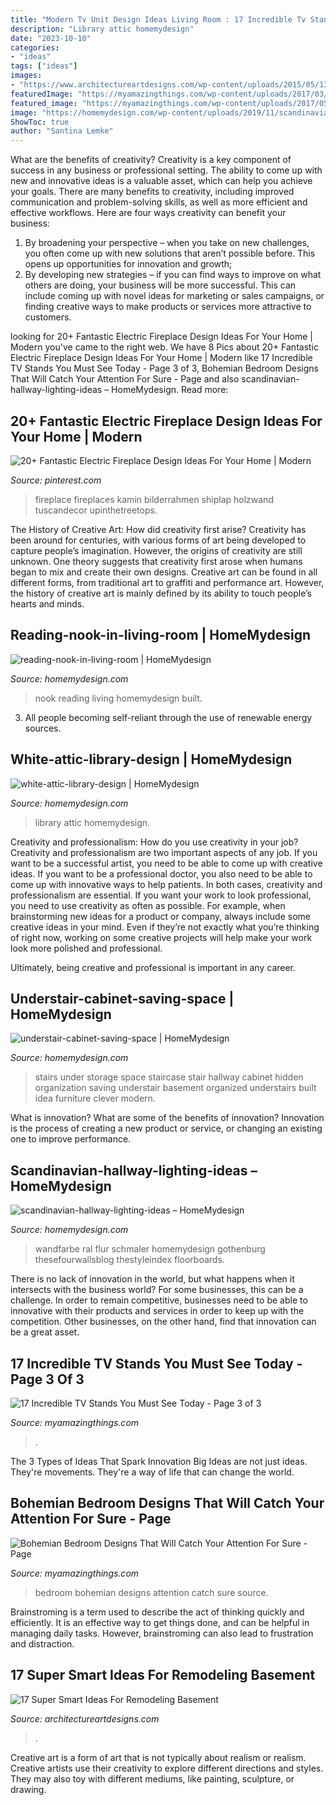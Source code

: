 ```yaml
---
title: "Modern Tv Unit Design Ideas Living Room : 17 Incredible Tv Stands You Must See Today"
description: "Library attic homemydesign"
date: "2023-10-10"
categories:
- "ideas"
tags: ["ideas"]
images:
- "https://www.architectureartdesigns.com/wp-content/uploads/2015/05/1349-1024x680.jpg"
featuredImage: "https://myamazingthings.com/wp-content/uploads/2017/03/wall-unit-living-room-furniture-5-simple-modern-tv-wall-unit-designs-736-x-600.jpg"
featured_image: "https://myamazingthings.com/wp-content/uploads/2017/05/bohemian-bedroom-12.jpg"
image: "https://homemydesign.com/wp-content/uploads/2019/11/scandinavian-hallway-lighting-ideas.jpg"
ShowToc: true
author: "Santina Lemke"
---
```



What are the benefits of creativity?
Creativity is a key component of success in any business or professional setting. The ability to come up with new and innovative ideas is a valuable asset, which can help you achieve your goals. There are many benefits to creativity, including improved communication and problem-solving skills, as well as more efficient and effective workflows. Here are four ways creativity can benefit your business: 
1) By broadening your perspective – when you take on new challenges, you often come up with new solutions that aren’t possible before. This opens up opportunities for innovation and growth; 
2) By developing new strategies – if you can find ways to improve on what others are doing, your business will be more successful. This can include coming up with novel ideas for marketing or sales campaigns, or finding creative ways to make products or services more attractive to customers.

	

		
looking for 20+ Fantastic Electric Fireplace Design Ideas For Your Home | Modern you've came to the right web. We have 8 Pics about 20+ Fantastic Electric Fireplace Design Ideas For Your Home | Modern like 17 Incredible TV Stands You Must See Today - Page 3 of 3, Bohemian Bedroom Designs That Will Catch Your Attention For Sure - Page and also scandinavian-hallway-lighting-ideas – HomeMydesign. Read more:
		
    
## 20+ Fantastic Electric Fireplace Design Ideas For Your Home | Modern

<img loading=lazy src="https://i.pinimg.com/736x/9d/82/be/9d82bec6d89acf095b9ed8046e9da61b.jpg" onerror="this.onerror=null;this.src='https://tse2.mm.bing.net/th?id=OIP.MN7oJlswCiF1HzQvDOsV_AHaJ4&amp;pid=15.1';" alt="20+ Fantastic Electric Fireplace Design Ideas For Your Home | Modern">

_Source: pinterest.com_

>fireplace fireplaces kamin bilderrahmen shiplap holzwand tuscandecor upinthetreetops. 

	

The History of Creative Art: How did creativity first arise?
Creativity has been around for centuries, with various forms of art being developed to capture people’s imagination. However, the origins of creativity are still unknown. One theory suggests that creativity first arose when humans began to mix and create their own designs. Creative art can be found in all different forms, from traditional art to graffiti and performance art. However, the history of creative art is mainly defined by its ability to touch people’s hearts and minds.

    
## Reading-nook-in-living-room | HomeMydesign

<img loading=lazy src="https://homemydesign.com/wp-content/uploads/2014/11/reading-nook-in-living-room.jpg" onerror="this.onerror=null;this.src='https://tse1.mm.bing.net/th?id=OIP.vh1v3yvrtDEhrrRQbi2QKwHaJ4&amp;pid=15.1';" alt="reading-nook-in-living-room | HomeMydesign">

_Source: homemydesign.com_

>nook reading living homemydesign built. 

	

3. All people becoming self-reliant through the use of renewable energy sources. 

    
## White-attic-library-design | HomeMydesign

<img loading=lazy src="https://homemydesign.com/wp-content/uploads/2015/02/white-attic-library-design.jpg" onerror="this.onerror=null;this.src='https://tse3.mm.bing.net/th?id=OIP.315m90Nbc9T7Hi-EoXtvkQHaLH&amp;pid=15.1';" alt="white-attic-library-design | HomeMydesign">

_Source: homemydesign.com_

>library attic homemydesign. 

	

Creativity and professionalism: How do you use creativity in your job?
Creativity and professionalism are two important aspects of any job. If you want to be a successful artist, you need to be able to come up with creative ideas. If you want to be a professional doctor, you also need to be able to come up with innovative ways to help patients. In both cases, creativity and professionalism are essential.
If you want your work to look professional, you need to use creativity as often as possible. For example, when brainstorming new ideas for a product or company, always include some creative ideas in your mind. Even if they’re not exactly what you’re thinking of right now, working on some creative projects will help make your work look more polished and professional.

Ultimately, being creative and professional is important in any career.

    
## Understair-cabinet-saving-space | HomeMydesign

<img loading=lazy src="https://homemydesign.com/wp-content/uploads/2014/04/understair-cabinet-saving-space.jpg" onerror="this.onerror=null;this.src='https://tse1.mm.bing.net/th?id=OIP.CO5IHHJ_7hR9YrZDsuWlJwHaLT&amp;pid=15.1';" alt="understair-cabinet-saving-space | HomeMydesign">

_Source: homemydesign.com_

>stairs under storage space staircase stair hallway cabinet hidden organization saving understair basement organized understairs built idea furniture clever modern. 

	

What is innovation? What are some of the benefits of innovation?
Innovation is the process of creating a new product or service, or changing an existing one to improve performance.

    
## Scandinavian-hallway-lighting-ideas – HomeMydesign

<img loading=lazy src="https://homemydesign.com/wp-content/uploads/2019/11/scandinavian-hallway-lighting-ideas.jpg" onerror="this.onerror=null;this.src='https://tse1.mm.bing.net/th?id=OIP.ZWsGr6slt4DXOxgfor41bQHaKv&amp;pid=15.1';" alt="scandinavian-hallway-lighting-ideas – HomeMydesign">

_Source: homemydesign.com_

>wandfarbe ral flur schmaler homemydesign gothenburg thesefourwallsblog thestyleindex floorboards. 

	

There is no lack of innovation in the world, but what happens when it intersects with the business world? For some businesses, this can be a challenge. In order to remain competitive, businesses need to be able to innovative with their products and services in order to keep up with the competition. Other businesses, on the other hand, find that innovation can be a great asset.

    
## 17 Incredible TV Stands You Must See Today - Page 3 Of 3

<img loading=lazy src="https://myamazingthings.com/wp-content/uploads/2017/03/wall-unit-living-room-furniture-5-simple-modern-tv-wall-unit-designs-736-x-600.jpg" onerror="this.onerror=null;this.src='https://tse4.mm.bing.net/th?id=OIP.EmKChPGB49vlopmmcjU3GQHaGC&amp;pid=15.1';" alt="17 Incredible TV Stands You Must See Today - Page 3 of 3">

_Source: myamazingthings.com_

>. 

	

The 3 Types of Ideas That Spark Innovation
Big Ideas are not just ideas. They're movements. They're a way of life that can change the world.

    
## Bohemian Bedroom Designs That Will Catch Your Attention For Sure - Page

<img loading=lazy src="https://myamazingthings.com/wp-content/uploads/2017/05/bohemian-bedroom-12.jpg" onerror="this.onerror=null;this.src='https://tse3.mm.bing.net/th?id=OIP.SGbk_xuDxrm_bhzYvlO3cgHaKZ&amp;pid=15.1';" alt="Bohemian Bedroom Designs That Will Catch Your Attention For Sure - Page">

_Source: myamazingthings.com_

>bedroom bohemian designs attention catch sure source. 

	

Brainstroming is a term used to describe the act of thinking quickly and efficiently. It is an effective way to get things done, and can be helpful in managing daily tasks. However, brainstroming can also lead to frustration and distraction.

    
## 17 Super Smart Ideas For Remodeling Basement

<img loading=lazy src="https://www.architectureartdesigns.com/wp-content/uploads/2015/05/1349-1024x680.jpg" onerror="this.onerror=null;this.src='https://tse1.mm.bing.net/th?id=OIP.RYOevxL-58bo5j5fVXTmLQHaE6&amp;pid=15.1';" alt="17 Super Smart Ideas For Remodeling Basement">

_Source: architectureartdesigns.com_

>. 

	

Creative art is a form of art that is not typically about realism or realism. Creative artists use their creativity to explore different directions and styles. They may also toy with different mediums, like painting, sculpture, or drawing.

